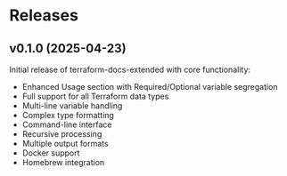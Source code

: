 # Releases

## v0.1.0 (2025-04-23)

Initial release of terraform-docs-extended with core functionality:

- Enhanced Usage section with Required/Optional variable segregation
- Full support for all Terraform data types
- Multi-line variable handling
- Complex type formatting
- Command-line interface
- Recursive processing
- Multiple output formats
- Docker support
- Homebrew integration
